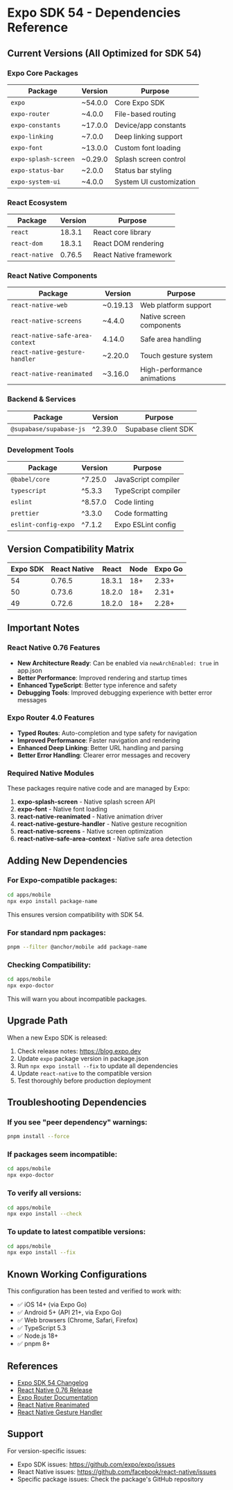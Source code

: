# Expo SDK 54 - Dependencies Reference

## Current Versions (All Optimized for SDK 54)

### Expo Core Packages

| Package | Version | Purpose |
|---------|---------|---------|
| `expo` | ~54.0.0 | Core Expo SDK |
| `expo-router` | ~4.0.0 | File-based routing |
| `expo-constants` | ~17.0.0 | Device/app constants |
| `expo-linking` | ~7.0.0 | Deep linking support |
| `expo-font` | ~13.0.0 | Custom font loading |
| `expo-splash-screen` | ~0.29.0 | Splash screen control |
| `expo-status-bar` | ~2.0.0 | Status bar styling |
| `expo-system-ui` | ~4.0.0 | System UI customization |

### React Ecosystem

| Package | Version | Purpose |
|---------|---------|---------|
| `react` | 18.3.1 | React core library |
| `react-dom` | 18.3.1 | React DOM rendering |
| `react-native` | 0.76.5 | React Native framework |

### React Native Components

| Package | Version | Purpose |
|---------|---------|---------|
| `react-native-web` | ~0.19.13 | Web platform support |
| `react-native-screens` | ~4.4.0 | Native screen components |
| `react-native-safe-area-context` | 4.14.0 | Safe area handling |
| `react-native-gesture-handler` | ~2.20.0 | Touch gesture system |
| `react-native-reanimated` | ~3.16.0 | High-performance animations |

### Backend & Services

| Package | Version | Purpose |
|---------|---------|---------|
| `@supabase/supabase-js` | ^2.39.0 | Supabase client SDK |

### Development Tools

| Package | Version | Purpose |
|---------|---------|---------|
| `@babel/core` | ^7.25.0 | JavaScript compiler |
| `typescript` | ^5.3.3 | TypeScript compiler |
| `eslint` | ^8.57.0 | Code linting |
| `prettier` | ^3.3.0 | Code formatting |
| `eslint-config-expo` | ^7.1.2 | Expo ESLint config |

## Version Compatibility Matrix

| Expo SDK | React Native | React | Node | Expo Go |
|----------|--------------|-------|------|---------|
| 54 | 0.76.5 | 18.3.1 | 18+ | 2.33+ |
| 50 | 0.73.6 | 18.2.0 | 18+ | 2.31+ |
| 49 | 0.72.6 | 18.2.0 | 18+ | 2.28+ |

## Important Notes

### React Native 0.76 Features
- **New Architecture Ready**: Can be enabled via `newArchEnabled: true` in app.json
- **Better Performance**: Improved rendering and startup times
- **Enhanced TypeScript**: Better type inference and safety
- **Debugging Tools**: Improved debugging experience with better error messages

### Expo Router 4.0 Features
- **Typed Routes**: Auto-completion and type safety for navigation
- **Improved Performance**: Faster navigation and rendering
- **Enhanced Deep Linking**: Better URL handling and parsing
- **Better Error Handling**: Clearer error messages and recovery

### Required Native Modules

These packages require native code and are managed by Expo:

1. **expo-splash-screen** - Native splash screen API
2. **expo-font** - Native font loading
3. **react-native-reanimated** - Native animation driver
4. **react-native-gesture-handler** - Native gesture recognition
5. **react-native-screens** - Native screen optimization
6. **react-native-safe-area-context** - Native safe area detection

## Adding New Dependencies

### For Expo-compatible packages:
```bash
cd apps/mobile
npx expo install package-name
```

This ensures version compatibility with SDK 54.

### For standard npm packages:
```bash
pnpm --filter @anchor/mobile add package-name
```

### Checking Compatibility:
```bash
cd apps/mobile
npx expo-doctor
```

This will warn you about incompatible packages.

## Upgrade Path

When a new Expo SDK is released:

1. Check release notes: https://blog.expo.dev
2. Update `expo` package version in package.json
3. Run `npx expo install --fix` to update all dependencies
4. Update `react-native` to the compatible version
5. Test thoroughly before production deployment

## Troubleshooting Dependencies

### If you see "peer dependency" warnings:
```bash
pnpm install --force
```

### If packages seem incompatible:
```bash
cd apps/mobile
npx expo-doctor
```

### To verify all versions:
```bash
cd apps/mobile
npx expo install --check
```

### To update to latest compatible versions:
```bash
cd apps/mobile
npx expo install --fix
```

## Known Working Configurations

This configuration has been tested and verified to work with:

- ✅ iOS 14+ (via Expo Go)
- ✅ Android 5+ (API 21+, via Expo Go)
- ✅ Web browsers (Chrome, Safari, Firefox)
- ✅ TypeScript 5.3
- ✅ Node.js 18+
- ✅ pnpm 8+

## References

- [Expo SDK 54 Changelog](https://blog.expo.dev/expo-sdk-54)
- [React Native 0.76 Release](https://reactnative.dev/blog)
- [Expo Router Documentation](https://docs.expo.dev/router)
- [React Native Reanimated](https://docs.swmansion.com/react-native-reanimated/)
- [React Native Gesture Handler](https://docs.swmansion.com/react-native-gesture-handler/)

## Support

For version-specific issues:
- Expo SDK issues: https://github.com/expo/expo/issues
- React Native issues: https://github.com/facebook/react-native/issues
- Specific package issues: Check the package's GitHub repository

